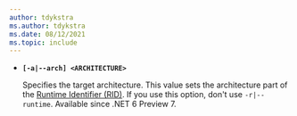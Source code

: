```yaml
---
author: tdykstra
ms.author: tdykstra
ms.date: 08/12/2021
ms.topic: include
---
```

- **`[-a|--arch] <ARCHITECTURE>`**

  Specifies the target architecture. This value sets the architecture part of the [Runtime Identifier (RID)](../docs/core/rid-catalog.md). If you use this option, don't use `-r|--runtime`. Available since .NET 6 Preview 7.
